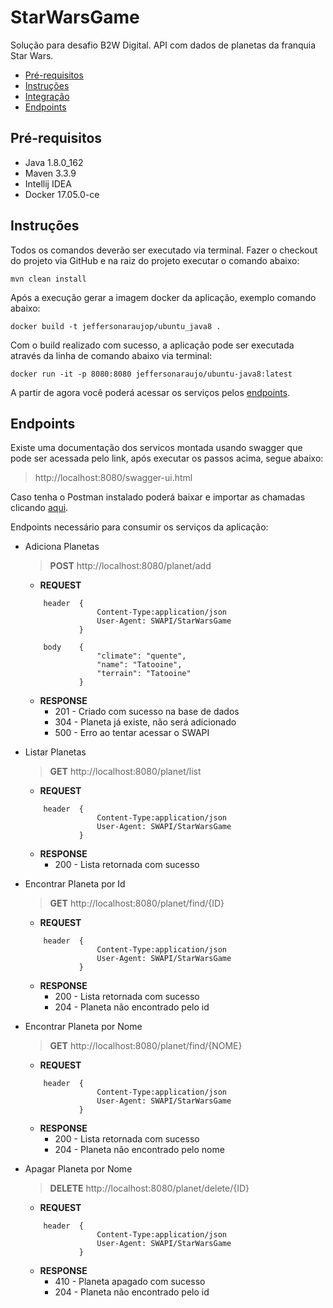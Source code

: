 # StarWarsGame
Solução para desafio B2W Digital. API com dados de planetas da franquia Star Wars.

- [Pré-requisitos](#pré-requisitos)
- [Instruções](#instruções)
- [Integração](#integração)
- [Endpoints](#endpoints)


## Pré-requisitos
- Java 1.8.0_162
- Maven 3.3.9
- Intellij IDEA
- Docker 17.05.0-ce

## Instruções

Todos os comandos deverão ser executado via terminal.
Fazer o checkout do projeto via GitHub e na raiz do projeto executar o comando abaixo:

``` mvn clean install ```

Após a execução gerar a imagem docker da aplicação, exemplo comando abaixo:
 
``` docker build -t jeffersonaraujop/ubuntu_java8 . ```

Com o build realizado com sucesso, a aplicação pode ser executada através da linha de comando abaixo via terminal:

``` docker run -it -p 8080:8080 jeffersonaraujo/ubuntu-java8:latest ```

A partir de agora você poderá acessar os serviços pelos [endpoints](#endpoints).

## Endpoints
Existe uma documentação dos servicos montada usando swagger que pode ser acessada pelo link, após executar os passos acima, segue abaixo:
> http://localhost:8080/swagger-ui.html

Caso tenha o Postman instalado poderá baixar e importar as chamadas clicando [aqui](https://github.com/AraujoJefferson/B2WDigital/blob/master/B2W_Digital.postman_collection.json).

Endpoints necessário para consumir os serviços da aplicação:
- Adiciona Planetas
	> **POST** http://localhost:8080/planet/add
    
    - **REQUEST**
    ```	
        header  {
                    Content-Type:application/json
		            User-Agent: SWAPI/StarWarsGame
                }
    ```
    ```
        body    {
                    "climate": "quente",
                    "name": "Tatooine",
                    "terrain": "Tatooine"
                }
    
    ```
    - **RESPONSE**
         - 201 - Criado com sucesso na base de dados
         - 304 - Planeta já existe, não será adicionado 
         - 500 - Erro ao tentar acessar o SWAPI
    
- Listar Planetas
	> **GET** http://localhost:8080/planet/list

    - **REQUEST**
    ```	
        header  {
                    Content-Type:application/json
		            User-Agent: SWAPI/StarWarsGame
                }
    ```
    - **RESPONSE**
        - 200 - Lista retornada com sucesso
             
- Encontrar Planeta por Id
    > **GET** http://localhost:8080/planet/find/{ID}
    
    - **REQUEST** 
    ```	
        header  {
                    Content-Type:application/json
		            User-Agent: SWAPI/StarWarsGame
                }
    ```
    - **RESPONSE**
        - 200 - Lista retornada com sucesso
        - 204 - Planeta não encontrado pelo id
    
- Encontrar Planeta por Nome
    > **GET** http://localhost:8080/planet/find/{NOME}
    
    - **REQUEST** 
    ```	
        header  {
                    Content-Type:application/json
		            User-Agent: SWAPI/StarWarsGame
                }
    ```
    - **RESPONSE**
        - 200 - Lista retornada com sucesso
        - 204 - Planeta não encontrado pelo nome
    
- Apagar Planeta por Nome
    > **DELETE** http://localhost:8080/planet/delete/{ID}
    
    - **REQUEST** 
    ```	
        header  {
                    Content-Type:application/json
		            User-Agent: SWAPI/StarWarsGame
                }
    ```
    - **RESPONSE**
        - 410 - Planeta apagado com sucesso
        - 204 - Planeta não encontrado pelo id
